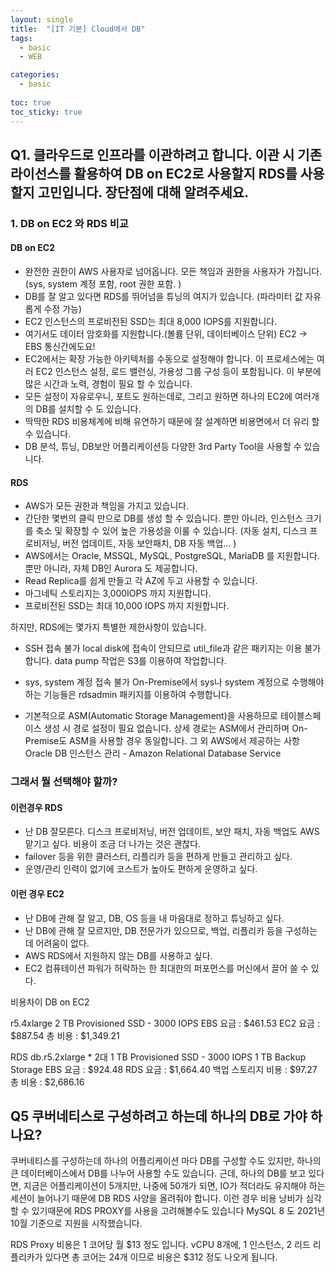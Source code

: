 ```yaml
---
layout: single
title:  "[IT 기본] Cloud에서 DB"
tags:
  - basic
  - WEB

categories:
  - basic
    
toc: true
toc_sticky: true
---
```


## Q1. 클라우드로 인프라를 이관하려고 합니다. 이관 시 기존 라이선스를 활용하여 DB on EC2로 사용할지 RDS를 사용할지 고민입니다. 장단점에 대해 알려주세요.
### 1.  DB on EC2 와 RDS 비교
#### DB on EC2

- 완전한 권한이 AWS 사용자로 넘어옵니다. 모든 책임과 권한을 사용자가 가집니다. (sys, system 계정 포함, root 권한 포함. )
- DB를 잘 알고 있다면 RDS를 뛰어넘을 튜닝의 여지가 있습니다. (파라미터 값 자유롭게 수정 가능)
- EC2 인스턴스의 프로비전된 SSD는 최대 8,000 IOPS를 지원합니다.
- 여기서도 데이터 암호화를 지원합니다.(볼륨 단위, 데이터베이스 단위) EC2 -> EBS 통신간에도요!
- EC2에서는 확장 가능한 아키텍처를 수동으로 설정해야 합니다. 이 프로세스에는 여러 EC2 인스턴스 설정, 로드 밸런싱, 가용성 그룹 구성 등이 포함됩니다. 이 부분에 많은 시간과 노력, 경험이 필요 할 수 있습니다.
- 모든 설정이 자유로우니, 포트도 원하는데로, 그리고 원하면 하나의 EC2에 여러개의 DB를 설치할 수 도 있습니다.
- 딱딱한 RDS 비용체계에 비해 유연하기 때문에 잘 설계하면 비용면에서 더 유리 할 수 있습니다.
- DB 분석, 튜닝, DB보안 어플리케이션등 다양한 3rd Party Tool을 사용할 수 있습니다.

#### RDS
- AWS가 모든 권한과 책임을 가지고 있습니다.
- 간단한 몇번의 클릭 만으로 DB를 생성 할 수 있습니다. 뿐만 아니라, 인스턴스 크기를 축소 및 확장할 수 있어 높은 가용성을 이룰 수 있습니다. (자동 설치, 디스크 프로비저닝, 버전 업데이트, 자동 보안패치,  DB 자동 백업… )
- AWS에서는 Oracle, MSSQL, MySQL, PostgreSQL, MariaDB 를 지원합니다. 뿐만 아니라, 자체 DB인 Aurora 도 제공합니다.
- Read Replica를 쉽게 만들고 각 AZ에 두고 사용할 수 있습니다.
- 마그네틱 스토리지는 3,000IOPS 까지 지원합니다.
- 프로비전된 SSD는 최대 10,000 IOPS 까지 지원합니다.

하지만, RDS에는 몇가지 특별한 제한사항이 있습니다.

- SSH 접속 불가
local disk에 접속이 안되므로 util_file과 같은 패키지는 이용 불가합니다.
data pump 작업은 S3를 이용하여 작업합니다.

- sys, system 계정 접속 불가 
On-Premise에서 sys나 system 계정으로 수행해야하는 기능들은 rdsadmin 패키지를 이용하여 수행합니다.

- 기본적으로 ASM(Automatic Storage Management)을 사용하므로 테이블스페이스 생성 시 경로 설정이 필요 없습니다. 상세 경로는 ASM에서 관리하며 On-Premise도 ASM을 사용할 경우 동일합니다.
그 외 AWS에서 제공하는 사항 Oracle DB 인스턴스 관리 - Amazon Relational Database Service

### 그래서 뭘 선택해야 할까?
#### 이런경우 RDS
- 난 DB 잘모른다. 디스크 프로비저닝, 버전 업데이트, 보안 패치, 자동 백업도 AWS 맡기고 싶다. 비용이 조금 더 나가는 것은 괜찮다.
- failover 등을 위한 클러스터, 리플리카 등을 편하게 만들고 관리하고 싶다.
- 운영/관리 인력이 없기에 코스트가 높아도 편하게 운영하고 싶다.

#### 이런 경우 EC2
- 난 DB에 관해 잘 알고, DB, OS 등을 내 마음대로 정하고 튜닝하고 싶다.
- 난 DB에 관해 잘 모르지만, DB 전문가가 있으므로, 백업, 리플리카 등을 구성하는데 어려움이 없다.
- AWS RDS에서 지원하지 않는 DB를 사용하고 싶다.
- EC2 컴퓨테이션 파워가 허락하는 한 최대한의 퍼포먼스를 머신에서 끌어 쓸 수 있다.

비용차이
DB on EC2

r5.4xlarge
2 TB Provisioned SSD - 3000 IOPS
EBS 요금 : $461.53
EC2 요금 : $887.54
총 비용 : $1,349.21

RDS
db.r5.2xlarge * 2대
1 TB Provisioned SSD - 3000 IOPS
1 TB Backup Storage
EBS 요금 : $924.48
RDS 요금 : $1,664.40
백업 스토리지 비용 : $97.27
총 비용 : $2,686.16

## Q5 쿠버네티스로 구성하려고 하는데 하나의 DB로 가야 하나요?
쿠버네티스를 구성하는데 하나의 어플리케이션 마다 DB를 구성할 수도 있지만, 하나의 큰 데이터베이스에서 DB를 나누어 사용할 수도 있습니다. 근데, 하나의 DB를 보고 있다면, 지금은 어플리케이션이 5개지만, 나중에 50개가 되면, IO가 적더라도 유지해야 하는 세션이 늘어나기 때문에 DB RDS 사양을 올려줘야 합니다. 이런 경우 비용 낭비가 심각 할 수 있기때문에 RDS PROXY를 사용을 고려해볼수도 있습니다 MySQL 8 도 2021년 10월 기준으로 지원을 시작했습니다. 

RDS Proxy 비용은 1 코어당 월 $13 정도 입니다. vCPU 8개에, 1 인스턴스, 2 리드 리플리카가 있다면 총 코어는 24개 이므로 비용은 $312 정도 나오게 됩니다.



